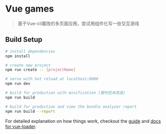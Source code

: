 # Vue games

> 基于Vue-cli魔改的多页面应用，尝试用组件化写一些交互游戏

## Build Setup

``` bash
# install dependencies
npm install

# create new project
npm run create -- [projectName]

# serve with hot reload at localhost:8080
npm run dev

# build for production with minification (暂时还未改造)
npm run build

# build for production and view the bundle analyzer report
npm run build --report
```

For detailed explanation on how things work, checkout the [guide](http://vuejs-templates.github.io/webpack/) and [docs for vue-loader](http://vuejs.github.io/vue-loader).
